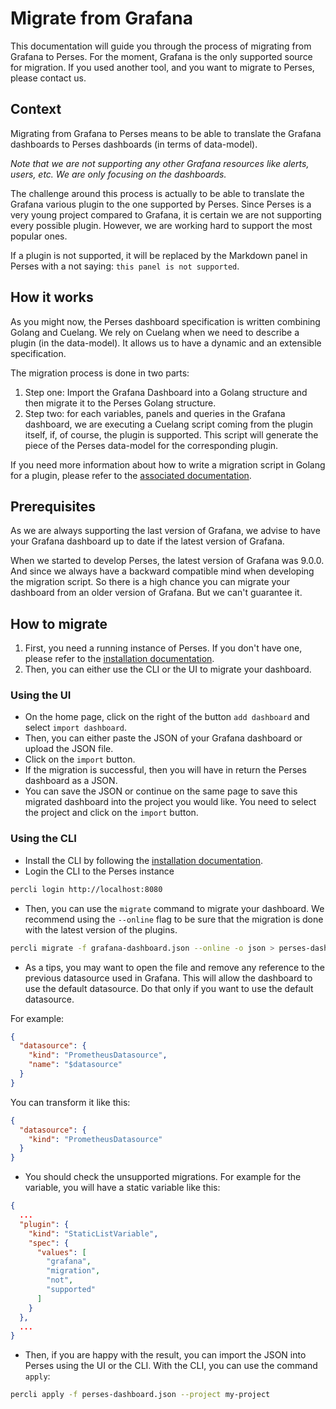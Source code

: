 Migrate from Grafana
====================

This documentation will guide you through the process of migrating from Grafana to Perses. For the moment, Grafana is
the only supported source for migration. If you used another tool, and you want to migrate to Perses, please contact us.

## Context

Migrating from Grafana to Perses means to be able to translate the Grafana dashboards to Perses dashboards (in terms of
data-model).

*Note that we are not supporting any other Grafana resources like alerts, users, etc. We are only focusing on the
dashboards.*

The challenge around this process is actually to be able to translate the Grafana various plugin to the one supported by
Perses. Since Perses is a very young project compared to Grafana, it is certain we are not supporting every possible
plugin. However, we are working hard to support the most popular ones.

If a plugin is not supported, it will be replaced by the Markdown panel in Perses with a not saying:
`this panel is not supported`.

## How it works

As you might now, the Perses dashboard specification is written combining Golang and Cuelang.
We rely on Cuelang when we need to describe a plugin (in the data-model). It allows us to have a dynamic and an
extensible specification.

The migration process is done in two parts:

1. Step one: Import the Grafana Dashboard into a Golang structure and then migrate it to the Perses Golang structure.
2. Step two: for each variables, panels and queries in the Grafana dashboard, we are executing a Cuelang script coming
   from the plugin itself, if, of course, the plugin is supported. This script will generate the piece of the Perses
   data-model for the corresponding plugin.

If you need more information about how to write a migration script in Golang for a plugin, please refer to
the [associated documentation](./plugins/cue.md#migration-from-grafana).

## Prerequisites

As we are always supporting the last version of Grafana, we advise to have your Grafana dashboard up to date if the
latest version of Grafana.

When we started to develop Perses, the latest version of Grafana was 9.0.0. And since we always have a backward
compatible mind when developing the migration script. So there is a high chance you can migrate your dashboard from an
older version of Grafana. But we can't guarantee it.

## How to migrate

1. First, you need a running instance of Perses. If you don't have one, please refer to
   the [installation documentation](./installation/in-a-container.md).
2. Then, you can either use the CLI or the UI to migrate your dashboard.

### Using the UI

- On the home page, click on the right of the button `add dashboard` and select `import dashboard`.
- Then, you can either paste the JSON of your Grafana dashboard or upload the JSON file.
- Click on the `import` button.
- If the migration is successful, then you will have in return the Perses dashboard as a JSON.
- You can save the JSON or continue on the same page to save this migrated dashboard into the project you would like.
  You need to select the project and click on the `import` button.

### Using the CLI

- Install the CLI by following the [installation documentation](./cli.md).
- Login the CLI to the Perses instance

```bash
percli login http://localhost:8080
```

- Then, you can use the `migrate` command to migrate your dashboard. We recommend using the `--online` flag to be sure
  that the migration is done with the latest version of the plugins.

```bash
percli migrate -f grafana-dashboard.json --online -o json > perses-dashboard.json
```

- As a tips, you may want to open the file and remove any reference to the previous datasource used in Grafana. This
  will allow the dashboard to use the default datasource. Do that only if you want to use the default datasource.

For example:

```json
{
  "datasource": {
    "kind": "PrometheusDatasource",
    "name": "$datasource"
  }
}
```

You can transform it like this:

```json
{
  "datasource": {
    "kind": "PrometheusDatasource"
  }
}
```

- You should check the unsupported migrations. For example for the variable, you will have a static variable like this:

```json
{
  ...
  "plugin": {
    "kind": "StaticListVariable",
    "spec": {
      "values": [
        "grafana",
        "migration",
        "not",
        "supported"
      ]
    }
  },
  ...
}
```

- Then, if you are happy with the result, you can import the JSON into Perses using the UI or the CLI. With the CLI, you
  can use the command `apply`:

```bash
percli apply -f perses-dashboard.json --project my-project
```
